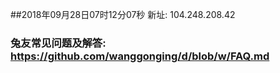 ##2018年09月28日07时12分07秒 新址: 104.248.208.42
### 兔友常见问题及解答: https://github.com/wanggonging/d/blob/w/FAQ.md
